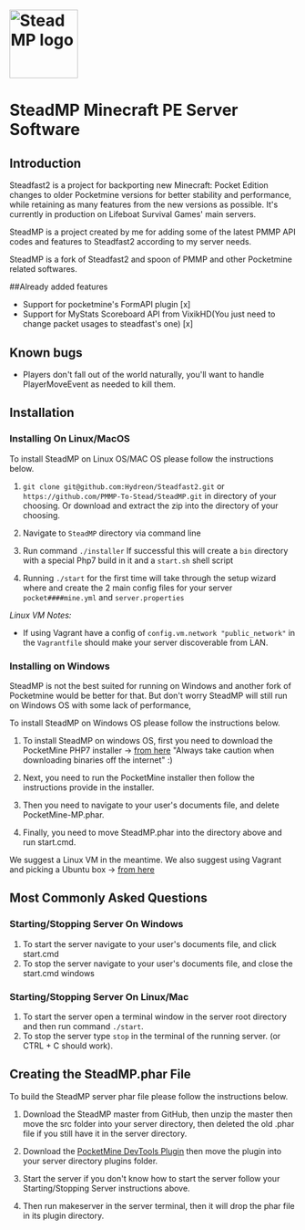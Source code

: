 #  <img src="https://raw.githubusercontent.com/PMMP-To-Stead/Steadfast2/master/steadmplogo.png" alt="SteadMP logo" title="Gofight" align="center" height="120" />
# SteadMP Minecraft PE Server Software

## Introduction

Steadfast2 is a project for backporting new Minecraft: Pocket Edition changes to older Pocketmine versions for better stability and performance, while retaining as many features from the new versions as possible. It's currently in production on Lifeboat Survival Games' main servers.

SteadMP is a project created by me for adding some of the latest PMMP API codes and features to Steadfast2 according to my server needs.

SteadMP is a fork of Steadfast2 and spoon of PMMP and other Pocketmine related softwares.

##Already added features
- Support for pocketmine's FormAPI plugin [x]
- Support for MyStats Scoreboard API from VixikHD(You just need to change packet usages to steadfast's one) [x]

## Known bugs

- Players don't fall out of the world naturally, you'll want to handle PlayerMoveEvent as needed to kill them.

## Installation

### Installing On Linux/MacOS

To install SteadMP on Linux OS/MAC OS please follow the instructions below.

1)  `git clone git@github.com:Hydreon/Steadfast2.git` or `https://github.com/PMMP-To-Stead/SteadMP.git` in directory of your choosing. Or download and extract the zip into the directory of your choosing. 

2) Navigate to `SteadMP` directory via command line

3) Run command `./installer` If successful this will create a `bin` directory with a special Php7 build in it and a `start.sh` shell script
    
4) Running `./start` for the first time will take through the setup wizard where and create the 2 main config files for your server `pocket####mine.yml` and `server.properties`    

  *Linux VM Notes:* 
        
   - If using Vagrant have a config of `config.vm.network "public_network"` in the `Vagrantfile` should make your server discoverable from LAN. 

### Installing on Windows

SteadMP is not the best suited for running on Windows and another fork of Pocketmine would be better for that. But don't worry SteadMP will still run on Windows OS with some lack of performance,

To install SteadMP on Windows OS please follow the instructions below.

1) To install SteadMP on windows OS, first you need to download the PocketMine PHP7 installer -> [from here](https://github.com/NotPocketMine/Windows-PocketMine-MP/) "Always take caution when downloading binaries off the internet" :)

2) Next, you need to run the PocketMine installer then follow the instructions provide in the installer. 

3) Then you need to navigate to your user's documents file, and delete PocketMine-MP.phar.

4) Finally, you need to move SteadMP.phar into the directory above and run start.cmd.

We suggest a Linux VM in the meantime.  We also suggest using Vagrant and picking a Ubuntu box -> [from here](https://atlas.hashicorp.com/boxes/search?utf8=%E2%9C%93&sort=&provider=&q=ubuntu)
   
## Most Commonly Asked Questions

### Starting/Stopping Server On Windows

1) To start the server navigate to your user's documents file, and click start.cmd
2) To stop the server navigate to your user's documents file, and close the start.cmd windows

### Starting/Stopping Server On Linux/Mac

 1) To start the server open a terminal window in the server root directory and then run command `./start`.
 2) To stop the server type `stop` in the terminal of the running server. (or CTRL + C should work).  
 
## Creating the SteadMP.phar File

To build the SteadMP server phar file please follow the instructions below.

1) Download the SteadMP master from GitHub, then unzip the master then move the src folder into your server directory, then deleted the old .phar file if you still have it in the server directory. 

2) Download the [PocketMine DevTools Plugin](https://poggit.pmmp.io/p/DevTools/1.12.1) then move the plugin into your server directory plugins folder.

3) Start the server if you don't know how to start the server follow your Starting/Stopping Server instructions above.

4) Then run makeserver in the server terminal, then it will drop the phar file in its plugin directory.




